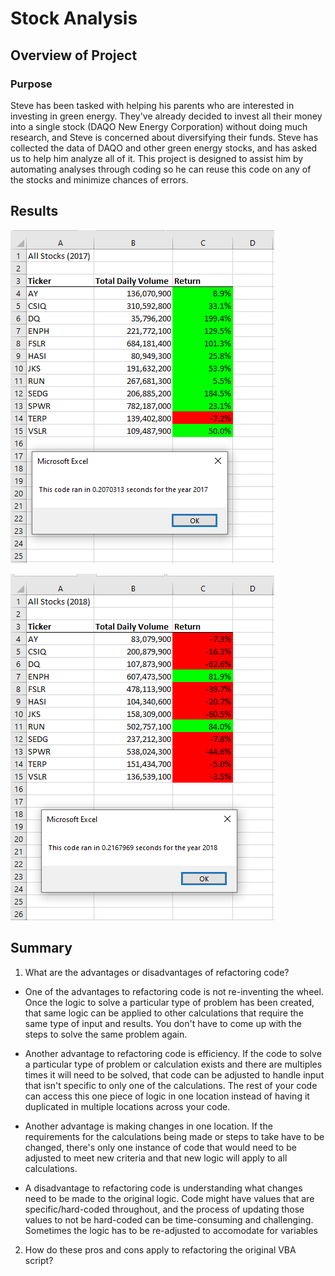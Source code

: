 # Stock Analysis

## Overview of Project

### Purpose
Steve has been tasked with helping his parents who are interested in investing in green energy.  They've already decided to invest all their money into a single stock (DAQO New Energy Corporation) without doing much research, and Steve is concerned about diversifying their funds.  Steve has collected the data of DAQO and other green energy stocks, and has asked us to help him analyze all of it.  This project is designed to assist him by automating analyses through coding so he can reuse this code on any of the stocks and minimize chances of errors.

## Results

![VBA_Challenge_2017.PNG](https://github.com/mathur-nikita/stock-analysis/blob/main/Resources/VBA_Challenge_2017.PNG)

![VBA_Challenge_2018.PNG](https://github.com/mathur-nikita/stock-analysis/blob/main/Resources/VBA_Challenge_2018.PNG)

## Summary

1) What are the advantages or disadvantages of refactoring code?
 
- One of the advantages to refactoring code is not re-inventing the wheel.  Once the logic to solve a particular type of problem has been created, that same logic can be applied to other calculations that require the same type of input and results.  You don't have to come up with the steps to solve the same problem again.

- Another advantage to refactoring code is efficiency. If the code to solve a particular type of problem or calculation exists and there are multiples times it will need to be solved, that code can be adjusted to handle input that isn't specific to only one of the calculations.  The rest of your code can access this one piece of logic in one location instead of having it duplicated in multiple locations across your code.

- Another advantage is making changes in one location.  If the requirements for the calculations being made or steps to take have to be changed, there's only one instance of code that would need to be adjusted to meet new criteria and that new logic will apply to all calculations.

- A disadvantage to refactoring code is understanding what changes need to be made to the original logic.  Code might have values that are specific/hard-coded throughout, and the process of updating those values to not be hard-coded can be time-consuming and challenging.  Sometimes the logic has to be re-adjusted to accomodate for variables 

2) How do these pros and cons apply to refactoring the original VBA script?

